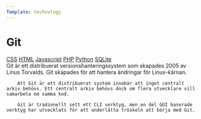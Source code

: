 ```yaml
---
Template: technology
---
```


# Git

<div class="two-column-layout">
   <div class="tech-meny">
        <a href = "%base_url%/technology/css">CSS</a>
        <a href = "%base_url%/technology/html">HTML</a>
        <a href = "%base_url%/technology/javascript">Javascript</a>
        <a href = "%base_url%/technology/php">PHP</a>
        <a href = "%base_url%/technology/python">Python</a>
        <a href = "%base_url%/technology/sqlite">SQLite</a>
    </div>
    <div class="tech-info">
        Git är ett distribuerat versionshanteringssystem som skapades 2005 av Linus Torvalds. Git skapades för att hantera ändringar för Linux-kärnan.

        Att Git är ett distribuerat system innebär att inget centralt arkiv behövs. Ett centralt arkiv behövs dock om flera utvecklare vill samarbeta om samma kod.

        Git är tradionellt sett ett CLI verktyg, men en del GUI baserade verktyg har utvecklats för att underlätta tröskeln att börja med Git.
</div>
</div>
